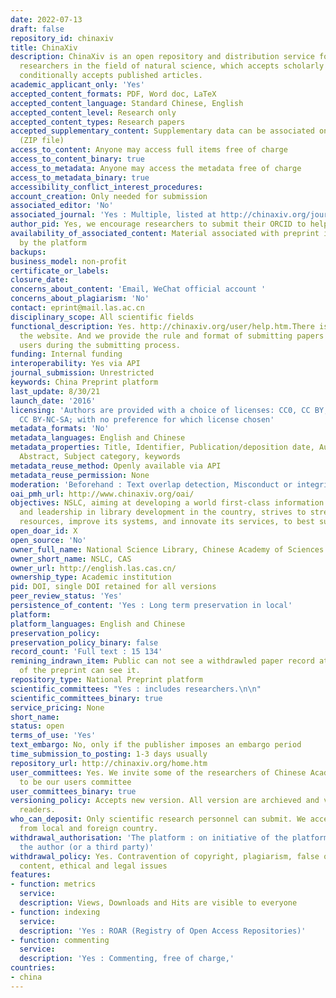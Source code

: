```yaml
---
date: 2022-07-13
draft: false
repository_id: chinaxiv
title: ChinaXiv
description: ChinaXiv is an open repository and distribution service for scientific
  researchers in the field of natural science, which accepts scholarly preprints and
  conditionally accepts published articles.
academic_applicant_only: 'Yes'
accepted_content_formats: PDF, Word doc, LaTeX
accepted_content_language: Standard Chinese, English
accepted_content_level: Research only
accepted_content_types: Research papers
accepted_supplementary_content: Supplementary data can be associated on the same page
  (ZIP file)
access_to_content: Anyone may access full items free of charge
access_to_content_binary: true
access_to_metadata: Anyone may access the metadata free of charge
access_to_metadata_binary: true
accessibility_conflict_interest_procedures:
account_creation: Only needed for submission
associated_editor: 'No'
associated_journal: 'Yes : Multiple, listed at http://chinaxiv.org/journal/browse.htm'
author_pid: Yes, we encourage researchers to submit their ORCID to help identify them.
availability_of_associated_content: Material associated with preprint is hosted also
  by the platform
backups:
business_model: non-profit
certificate_or_labels:
closure_date:
concerns_about_content: 'Email, WeChat official account '
concerns_about_plagiarism: 'No'
contact: eprint@mail.las.ac.cn
disciplinary_scope: All scientific fields
functional_description: Yes. http://chinaxiv.org/user/help.htm.There is "HELP" on
  the website. And we provide the rule and format of submitting papers for the registered
  users during the submitting process.
funding: Internal funding
interoperability: Yes via API
journal_submission: Unrestricted
keywords: China Preprint platform
last_update: 8/30/21
launch_date: '2016'
licensing: 'Authors are provided with a choice of licenses: CC0, CC BY, CC BY-SA,
  CC BY-NC-SA; with no preference for which license chosen'
metadata_formats: 'No'
metadata_languages: English and Chinese
metadata_properties: Title, Identifier, Publication/deposition date, Author name(s),
  Abstract, Subject category, keywords
metadata_reuse_method: Openly available via API
metadata_reuse_permission: None
moderation: 'Beforehand : Text overlap detection, Misconduct or integrity checks'
oai_pmh_url: http://www.chinaxiv.org/oai/
objectives: NSLC, aiming at developing a world first-class information service ability
  and leadership in library development in the country, strives to strengthen its
  resources, improve its systems, and innovate its services, to best suit its users.
open_doar_id: X
open_source: 'No'
owner_full_name: National Science Library, Chinese Academy of Sciences
owner_short_name: NSLC, CAS
owner_url: http://english.las.cas.cn/
ownership_type: Academic institution
pid: DOI, single DOI retained for all versions
peer_review_status: 'Yes'
persistence_of_content: 'Yes : Long term preservation in local'
platform:
platform_languages: English and Chinese
preservation_policy:
preservation_policy_binary: false
record_count: 'Full text : 15 134'
remining_indrawn_item: Public can not see a withdrawled paper record at all. The administer
  of the preprint can see it.
repository_type: National Preprint platform
scientific_committees: "Yes : includes researchers.\n\n"
scientific_committees_binary: true
service_pricing: None
short_name:
status: open
terms_of_use: 'Yes'
text_embargo: No, only if the publisher imposes an embargo period
time_submission_to_posting: 1-3 days usually
repository_url: http://chinaxiv.org/home.htm
user_committees: Yes. We invite some of the researchers of Chinese Academy of Sciences
  to be our users committee
user_committees_binary: true
versioning_policy: Accepts new version. All version are archieved and visible for
  readers.
who_can_deposit: Only scientific research personnel can submit. We accept the paper
  from local and foreign country.
withdrawal_authorisation: 'The platform : on initiative of the platform or asked by
  the author (or a third party)'
withdrawal_policy: Yes. Contravention of copyright, plagiarism, false or inaccurate
  content, ethical and legal issues
features:
- function: metrics
  service:
  description: Views, Downloads and Hits are visible to everyone
- function: indexing
  service:
  description: 'Yes : ROAR (Registry of Open Access Repositories)'
- function: commenting
  service:
  description: 'Yes : Commenting, free of charge,'
countries:
- china
---
```



